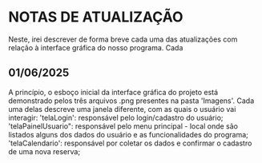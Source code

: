 # NOTAS DE ATUALIZAÇÃO
  Neste, irei descrever de forma breve cada uma das atualizações com relação à interface gráfica do nosso programa. Cada

## 01/06/2025
  A princípio, o esboço inicial da interface gráfica do projeto está demonstrado pelos três arquivos .png presentes na pasta 'Imagens'. Cada uma delas descreve uma janela diferente, com as quais o usuário vai 
  interagir: 'telaLogin': responsável pelo login/cadastro do usuário; 'telaPainelUsuario": responsável pelo menu principal - local onde são listados alguns dos dados do usuário e as funcionalidades do programa;
  'telaCalendario': responsável por coletar os dados e confirmar o cadastro de uma nova reserva;
